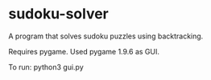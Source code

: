 # sudoku-solver
A program that solves sudoku puzzles using backtracking.

Requires pygame.
Used pygame 1.9.6 as GUI.

To run: python3 gui.py

